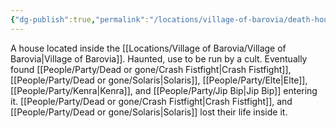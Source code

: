 ```yaml
---
{"dg-publish":true,"permalink":"/locations/village-of-barovia/death-house/"}
---
```


A house located inside the [[Locations/Village of Barovia/Village of Barovia\|Village of Barovia]]. Haunted, use to be run by a cult. Eventually found [[People/Party/Dead or gone/Crash Fistfight\|Crash Fistfight]], [[People/Party/Dead or gone/Solaris\|Solaris]], [[People/Party/Elte\|Elte]], [[People/Party/Kenra\|Kenra]], and [[People/Party/Jip Bip\|Jip Bip]] entering it. [[People/Party/Dead or gone/Crash Fistfight\|Crash Fistfight]], and [[People/Party/Dead or gone/Solaris\|Solaris]] lost their life inside it.